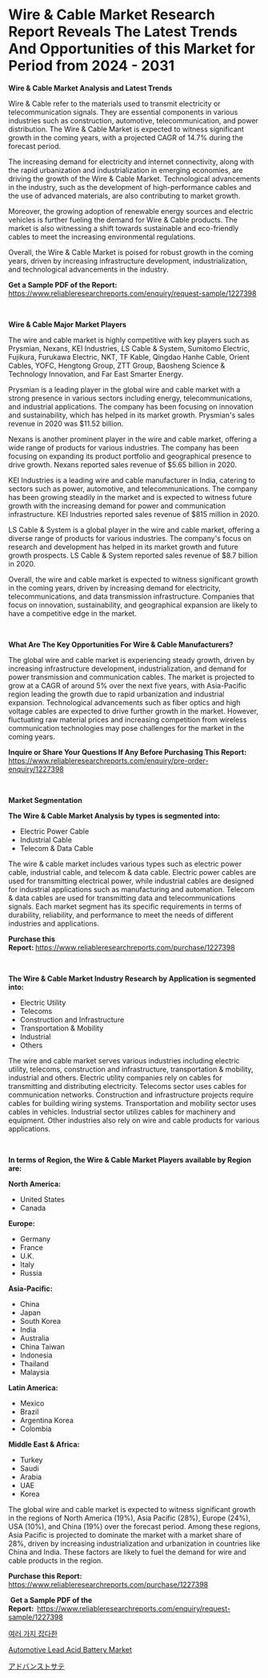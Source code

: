 <p><h1>Wire & Cable Market Research Report Reveals The Latest Trends And Opportunities of this Market for Period from 2024 - 2031</h1></p><p><strong>Wire & Cable Market Analysis and Latest Trends</strong></p>
<p><p>Wire & Cable refer to the materials used to transmit electricity or telecommunication signals. They are essential components in various industries such as construction, automotive, telecommunication, and power distribution. The Wire & Cable Market is expected to witness significant growth in the coming years, with a projected CAGR of 14.7% during the forecast period.</p><p>The increasing demand for electricity and internet connectivity, along with the rapid urbanization and industrialization in emerging economies, are driving the growth of the Wire & Cable Market. Technological advancements in the industry, such as the development of high-performance cables and the use of advanced materials, are also contributing to market growth.</p><p>Moreover, the growing adoption of renewable energy sources and electric vehicles is further fueling the demand for Wire & Cable products. The market is also witnessing a shift towards sustainable and eco-friendly cables to meet the increasing environmental regulations.</p><p>Overall, the Wire & Cable Market is poised for robust growth in the coming years, driven by increasing infrastructure development, industrialization, and technological advancements in the industry.</p></p>
<p><strong>Get a Sample PDF of the Report:&nbsp;</strong> <a href="https://www.reliableresearchreports.com/enquiry/request-sample/1227398">https://www.reliableresearchreports.com/enquiry/request-sample/1227398</a></p>
<p>&nbsp;</p>
<p><strong>Wire & Cable Major Market Players</strong></p>
<p><p>The wire and cable market is highly competitive with key players such as Prysmian, Nexans, KEI Industries, LS Cable & System, Sumitomo Electric, Fujikura, Furukawa Electric, NKT, TF Kable, Qingdao Hanhe Cable, Orient Cables, YOFC, Hengtong Group, ZTT Group, Baosheng Science & Technology Innovation, and Far East Smarter Energy.</p><p>Prysmian is a leading player in the global wire and cable market with a strong presence in various sectors including energy, telecommunications, and industrial applications. The company has been focusing on innovation and sustainability, which has helped in its market growth. Prysmian's sales revenue in 2020 was $11.52 billion.</p><p>Nexans is another prominent player in the wire and cable market, offering a wide range of products for various industries. The company has been focusing on expanding its product portfolio and geographical presence to drive growth. Nexans reported sales revenue of $5.65 billion in 2020.</p><p>KEI Industries is a leading wire and cable manufacturer in India, catering to sectors such as power, automotive, and telecommunications. The company has been growing steadily in the market and is expected to witness future growth with the increasing demand for power and communication infrastructure. KEI Industries reported sales revenue of $815 million in 2020.</p><p>LS Cable & System is a global player in the wire and cable market, offering a diverse range of products for various industries. The company's focus on research and development has helped in its market growth and future growth prospects. LS Cable & System reported sales revenue of $8.7 billion in 2020.</p><p>Overall, the wire and cable market is expected to witness significant growth in the coming years, driven by increasing demand for electricity, telecommunications, and data transmission infrastructure. Companies that focus on innovation, sustainability, and geographical expansion are likely to have a competitive edge in the market.</p></p>
<p>&nbsp;</p>
<p><strong>What Are The Key Opportunities For Wire & Cable Manufacturers?</strong></p>
<p><p>The global wire and cable market is experiencing steady growth, driven by increasing infrastructure development, industrialization, and demand for power transmission and communication cables. The market is projected to grow at a CAGR of around 5% over the next five years, with Asia-Pacific region leading the growth due to rapid urbanization and industrial expansion. Technological advancements such as fiber optics and high voltage cables are expected to drive further growth in the market. However, fluctuating raw material prices and increasing competition from wireless communication technologies may pose challenges for the market in the coming years.</p></p>
<p><strong>Inquire or Share Your Questions If Any Before Purchasing This Report:</strong> <a href="https://www.reliableresearchreports.com/enquiry/pre-order-enquiry/1227398">https://www.reliableresearchreports.com/enquiry/pre-order-enquiry/1227398</a></p>
<p>&nbsp;</p>
<p><strong>Market Segmentation</strong></p>
<p><strong>The Wire & Cable Market Analysis by types is segmented into:</strong></p>
<p><ul><li>Electric Power Cable</li><li>Industrial Cable</li><li>Telecom & Data Cable</li></ul></p>
<p><p>The wire & cable market includes various types such as electric power cable, industrial cable, and telecom & data cable. Electric power cables are used for transmitting electrical power, while industrial cables are designed for industrial applications such as manufacturing and automation. Telecom & data cables are used for transmitting data and telecommunications signals. Each market segment has its specific requirements in terms of durability, reliability, and performance to meet the needs of different industries and applications.</p></p>
<p><strong>Purchase this Report:&nbsp;</strong><a href="https://www.reliableresearchreports.com/purchase/1227398">https://www.reliableresearchreports.com/purchase/1227398</a></p>
<p>&nbsp;</p>
<p><strong>The Wire & Cable Market Industry Research by Application is segmented into:</strong></p>
<p><ul><li>Electric Utility</li><li>Telecoms</li><li>Construction and Infrastructure</li><li>Transportation & Mobility</li><li>Industrial</li><li>Others</li></ul></p>
<p><p>The wire and cable market serves various industries including electric utility, telecoms, construction and infrastructure, transportation & mobility, industrial and others. Electric utility companies rely on cables for transmitting and distributing electricity. Telecoms sector uses cables for communication networks. Construction and infrastructure projects require cables for building wiring systems. Transportation and mobility sector uses cables in vehicles. Industrial sector utilizes cables for machinery and equipment. Other industries also rely on wire and cable products for various applications.</p></p>
<p>&nbsp;</p>
<p><strong>In terms of Region, the Wire & Cable Market Players available by Region are:</strong></p>
<p>
    <p> <strong> North America: </strong>
        <ul>
            <li>United States</li>
            <li>Canada</li>
        </ul>
        </p> 
    <p> <strong> Europe: </strong>
        <ul>
            <li>Germany</li>
            <li>France</li>
            <li>U.K.</li>
            <li>Italy</li>
            <li>Russia</li>
        </ul>
        </p> 
    <p> <strong> Asia-Pacific: </strong>
        <ul>
            <li>China</li>
            <li>Japan</li>
            <li>South Korea</li>
            <li>India</li>
            <li>Australia</li>
            <li>China Taiwan</li>
            <li>Indonesia</li>
            <li>Thailand</li>
            <li>Malaysia</li>
        </ul>
        </p> 
    <p> <strong> Latin America: </strong>
        <ul>
            <li>Mexico</li>
            <li>Brazil</li>
            <li>Argentina Korea</li>
            <li>Colombia</li>
        </ul>
        </p> 
    <p> <strong> Middle East & Africa: </strong>
        <ul>
            <li>Turkey</li>
            <li>Saudi</li>
            <li>Arabia</li>
            <li>UAE</li>
            <li>Korea</li>
        </ul>
    </p>
    </p>
<p><p>The global wire and cable market is expected to witness significant growth in the regions of North America (19%), Asia Pacific (28%), Europe (24%), USA (10%), and China (19%) over the forecast period. Among these regions, Asia Pacific is projected to dominate the market with a market share of 28%, driven by increasing industrialization and urbanization in countries like China and India. These factors are likely to fuel the demand for wire and cable products in the region.</p></p>
<p><strong>Purchase this Report: </strong><a href="https://www.reliableresearchreports.com/purchase/1227398">https://www.reliableresearchreports.com/purchase/1227398</a></p>
<p>&nbsp;<strong>Get a Sample PDF of the Report:&nbsp;&nbsp;</strong><a href="https://www.reliableresearchreports.com/enquiry/request-sample/1227398">https://www.reliableresearchreports.com/enquiry/request-sample/1227398</a></p>
<p><strong></strong></p>
<p><p><a href="https://github.com/oajzkywllm460/Market-Research-Report-List-1/blob/main/216854014981.md">여러 가지 잡다한</a></p><p><a href="https://github.com/CliffMedina6/Market-Research-Report-List-4/blob/main/automotive-lead-acid-battery-market.md">Automotive Lead Acid Battery Market</a></p><p><a href="https://github.com/mreklxf44233/Market-Research-Report-List-1/blob/main/129584916157.md">アドバンストサテ</a></p></p>
